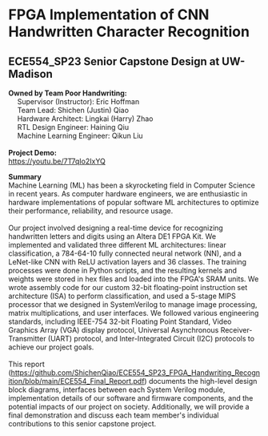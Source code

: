 # FPGA Implementation of CNN Handwritten Character Recognition
## ECE554_SP23 Senior Capstone Design at UW-Madison
**Owned by Team Poor Handwriting:</br>**
&emsp; Supervisor (Instructor): Eric Hoffman</br>
&emsp; Team Lead: Shichen (Justin) Qiao</br>
&emsp; Hardware Architect: Lingkai (Harry) Zhao</br>
&emsp; RTL Design Engineer: Haining Qiu</br>
&emsp; Machine Learning Engineer: Qikun Liu</br>
<br/>
**Project Demo:</br>**
https://youtu.be/7T7qIo2IxYQ

**Summary</br>**
Machine Learning (ML) has been a skyrocketing field in Computer Science in recent years. As computer hardware engineers, we are enthusiastic in hardware implementations of popular software ML architectures to optimize their performance, reliability, and resource usage.</br></br>
Our project involved designing a real-time device for recognizing handwritten letters and digits using an Altera DE1 FPGA Kit. We implemented and validated three different ML architectures: linear classification, a 784-64-10 fully connected neural network (NN), and a LeNet-like CNN with ReLU activation layers and 36 classes. The training processes were done in Python scripts, and the resulting kernels and weights were stored in hex files and loaded into the FPGA's SRAM units. We wrote assembly code for our custom 32-bit floating-point instruction set architecture (ISA) to perform classification, and used a 5-stage MIPS processor that we designed in SystemVerilog to manage image processing, matrix multiplications, and user interfaces. We followed various engineering standards, including IEEE-754 32-bit Floating Point Standard, Video Graphics Array (VGA) display protocol, Universal Asynchronous Receiver-Transmitter (UART) protocol, and Inter-Integrated Circuit (I2C) protocols to achieve our project goals.</br></br>
This report (https://github.com/ShichenQiao/ECE554_SP23_FPGA_Handwriting_Recognition/blob/main/ECE554_Final_Report.pdf) documents the high-level design block diagrams, interfaces between each System Verilog module, implementation details of our software and firmware components, and the potential impacts of our project on society. Additionally, we will provide a final demonstration and discuss each team member's individual contributions to this senior capstone project.</br></br>
